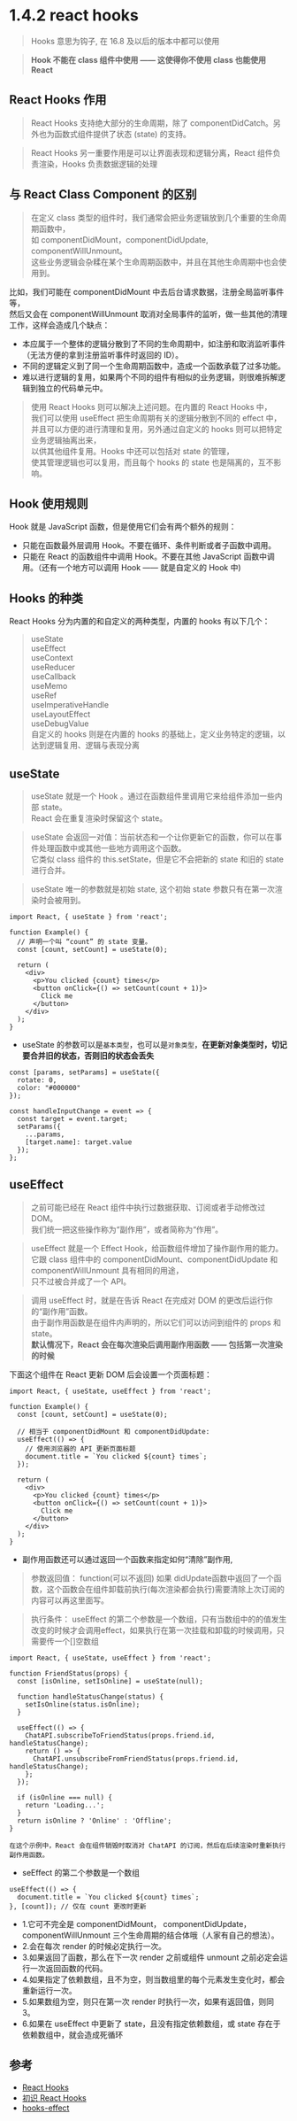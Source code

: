 # 1.4.2 react hooks

>Hooks 意思为钩子, 在 16.8 及以后的版本中都可以使用

>**Hook 不能在 class 组件中使用 —— 这使得你不使用 class 也能使用 React**

## React Hooks 作用
>React Hooks 支持绝大部分的生命周期，除了 componentDidCatch。另外也为函数式组件提供了状态 (state) 的支持。

>React Hooks 另一重要作用是可以让界面表现和逻辑分离，React 组件负责渲染，Hooks 负责数据逻辑的处理

## 与 React Class Component 的区别

>在定义 class 类型的组件时，我们通常会把业务逻辑放到几个重要的生命周期函数中，  
如 componentDidMount，componentDidUpdate, componentWillUnmount。   
这些业务逻辑会杂糅在某个生命周期函数中，并且在其他生命周期中也会使用到。  

比如，我们可能在 componentDidMount 中去后台请求数据，注册全局监听事件等，   
然后又会在 componentWillUnmount 取消对全局事件的监听，做一些其他的清理工作，这样会造成几个缺点：

- 本应属于一个整体的逻辑分散到了不同的生命周期中，如注册和取消监听事件（无法方便的拿到注册监听事件时返回的 ID）。
- 不同的逻辑定义到了同一个生命周期函数中，造成一个函数承载了过多功能。
- 难以进行逻辑的复用，如果两个不同的组件有相似的业务逻辑，则很难拆解逻辑到独立的代码单元中。

>使用 React Hooks 则可以解决上述问题。在内置的 React Hooks 中，    
我们可以使用 useEffect 把生命周期有关的逻辑分散到不同的 effect 中，  
并且可以方便的进行清理和复用，另外通过自定义的 hooks 则可以把特定业务逻辑抽离出来，  
以供其他组件复用。Hooks 中还可以包括对 state 的管理，  
使其管理逻辑也可以复用，而且每个 hooks 的 state 也是隔离的，互不影响。  

## Hook 使用规则
Hook 就是 JavaScript 函数，但是使用它们会有两个额外的规则：

- 只能在函数最外层调用 Hook。不要在循环、条件判断或者子函数中调用。
- 只能在 React 的函数组件中调用 Hook。不要在其他 JavaScript 函数中调用。（还有一个地方可以调用 Hook —— 就是自定义的 Hook 中)

## Hooks 的种类
React Hooks 分为内置的和自定义的两种类型，内置的 hooks 有以下几个：

>useState  
useEffect  
useContext  
useReducer  
useCallback  
useMemo  
useRef  
useImperativeHandle  
useLayoutEffect  
useDebugValue  
自定义的 hooks 则是在内置的 hooks 的基础上，定义业务特定的逻辑，以达到逻辑复用、逻辑与表现分离


## useState 

>useState 就是一个 Hook 。通过在函数组件里调用它来给组件添加一些内部 state。  
React 会在重复渲染时保留这个 state。  

>useState 会返回一对值：当前状态和一个让你更新它的函数，你可以在事件处理函数中或其他一些地方调用这个函数。  
它类似 class 组件的 this.setState，但是它不会把新的 state 和旧的 state 进行合并。

>useState 唯一的参数就是初始 state, 这个初始 state 参数只有在第一次渲染时会被用到。


```
import React, { useState } from 'react';

function Example() {
  // 声明一个叫 “count” 的 state 变量。
  const [count, setCount] = useState(0);

  return (
    <div>
      <p>You clicked {count} times</p>
      <button onClick={() => setCount(count + 1)}>
        Click me
      </button>
    </div>
  );
}
```

- useState 的参数可以是`基本类型`，也可以是`对象类型`，**在更新对象类型时，切记要合并旧的状态，否则旧的状态会丢失**

```
const [params, setParams] = useState({
  rotate: 0,
  color: "#000000"
});

const handleInputChange = event => {
  const target = event.target;
  setParams({
    ...params,
    [target.name]: target.value
  });
};
```

## useEffect

>之前可能已经在 React 组件中执行过数据获取、订阅或者手动修改过 DOM。  
我们统一把这些操作称为“副作用”，或者简称为“作用”。

>useEffect 就是一个 Effect Hook，给函数组件增加了操作副作用的能力。  
它跟 class 组件中的 componentDidMount、componentDidUpdate 和 componentWillUnmount 具有相同的用途，  
只不过被合并成了一个 API。

>调用 useEffect 时，就是在告诉 React 在完成对 DOM 的更改后运行你的“副作用”函数。  
由于副作用函数是在组件内声明的，所以它们可以访问到组件的 props 和 state。  
**默认情况下，React 会在每次渲染后调用副作用函数 —— 包括第一次渲染的时候**

下面这个组件在 React 更新 DOM 后会设置一个页面标题：

```
import React, { useState, useEffect } from 'react';

function Example() {
  const [count, setCount] = useState(0);

  // 相当于 componentDidMount 和 componentDidUpdate:
  useEffect(() => {
    // 使用浏览器的 API 更新页面标题
    document.title = `You clicked ${count} times`;
  });

  return (
    <div>
      <p>You clicked {count} times</p>
      <button onClick={() => setCount(count + 1)}>
        Click me
      </button>
    </div>
  );
}
```

- 副作用函数还可以通过返回一个函数来指定如何“清除”副作用,

>参数返回值： function(可以不返回) 如果 didUpdate函数中返回了一个函数，这个函数会在组件卸载前执行(每次渲染都会执行)需要清除上次订阅的内容可以再这里面写。

>执行条件： useEffect 的第二个参数是一个数组，只有当数组中的的值发生改变的时候才会调用effect，如果执行在第一次挂载和卸载的时候调用，只需要传一个[]空数组

```
import React, { useState, useEffect } from 'react';

function FriendStatus(props) {
  const [isOnline, setIsOnline] = useState(null);

  function handleStatusChange(status) {
    setIsOnline(status.isOnline);
  }

  useEffect(() => {
    ChatAPI.subscribeToFriendStatus(props.friend.id, handleStatusChange);
    return () => {
      ChatAPI.unsubscribeFromFriendStatus(props.friend.id, handleStatusChange);
    };
  });

  if (isOnline === null) {
    return 'Loading...';
  }
  return isOnline ? 'Online' : 'Offline';
}

在这个示例中，React 会在组件销毁时取消对 ChatAPI 的订阅，然后在后续渲染时重新执行副作用函数。
```

- seEffect 的第二个参数是一个数组

```
useEffect(() => {
  document.title = `You clicked ${count} times`;
}, [count]); // 仅在 count 更改时更新
```

- 1.它可不完全是 componentDidMount， componentDidUpdate，componentWillUnmount 三个生命周期的结合体哦（人家有自己的想法）。
- 2.会在每次 render 的时候必定执行一次。
- 3.如果返回了函数，那么在下一次 render 之前或组件 unmount 之前必定会运行一次返回函数的代码。
- 4.如果指定了依赖数组，且不为空，则当数组里的每个元素发生变化时，都会重新运行一次。
- 5.如果数组为空，则只在第一次 render 时执行一次，如果有返回值，则同 3。
- 6.如果在 useEffect 中更新了 state，且没有指定依赖数组，或 state 存在于依赖数组中，就会造成死循环



## 参考
- [React Hooks](https://zh-hans.reactjs.org/docs/hooks-overview.html#gatsby-focus-wrapper)
- [初识 React Hooks](https://blog.csdn.net/fengqiuzhihua/article/details/102970804)
- [hooks-effect](https://zh-hans.reactjs.org/docs/hooks-effect.html)

